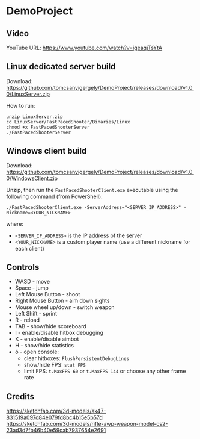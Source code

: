 # DemoProject

## Video
YouTube URL: https://www.youtube.com/watch?v=igeaqjTsYtA

## Linux dedicated server build
Download: https://github.com/tomcsanyigergely/DemoProject/releases/download/v1.0.0/LinuxServer.zip

How to run:
```
unzip LinuxServer.zip
cd LinuxServer/FastPacedShooter/Binaries/Linux
chmod +x FastPacedShooterServer
./FastPacedShooterServer
```

## Windows client build
Download: https://github.com/tomcsanyigergely/DemoProject/releases/download/v1.0.0/WindowsClient.zip

Unzip, then run the `FastPacedShooterClient.exe` executable using the following command (from PowerShell):
```
./FastPacedShooterClient.exe -ServerAddress="<SERVER_IP_ADDRESS>" -Nickname=<YOUR_NICKNAME>
```
where:
- `<SERVER_IP_ADDRESS>` is the IP address of the server
- `<YOUR_NICKNAME>` is a custom player name (use a different nickname for each client)

## Controls
* WASD - move
* Space - jump
* Left Mouse Button - shoot
* Right Mouse Button - aim down sights
* Mouse wheel up/down - switch weapon
* Left Shift - sprint
* R - reload
* TAB - show/hide scoreboard
* I - enable/disable hitbox debugging
* K - enable/disable aimbot
* H - show/hide statistics
* ö - open console:
  * clear hitboxes: `FlushPersistentDebugLines`
  * show/hide FPS: `stat FPS`
  * limit FPS: `t.MaxFPS 60` or `t.MaxFPS 144` or choose any other frame rate

## Credits
https://sketchfab.com/3d-models/ak47-831519a097d84e079fd8bc4b15e5b57d<br>
https://sketchfab.com/3d-models/rifle-awp-weapon-model-cs2-23ad3d7fb46b40e59cab7937654e2691
